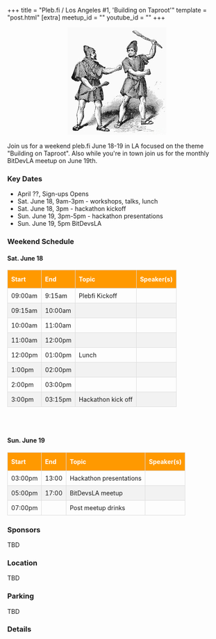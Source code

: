 +++
title = "Pleb.fi / Los Angeles #1, 'Building on Taproot'"
template = "post.html"
[extra]
meetup_id = ""
youtube_id = ""
+++

<style>

td, th {
  border: 1px solid #ddd;
  padding: 8px;
}

tr:nth-child(even){background-color: #f2f2f2;}

tr:hover {background-color: #ddd;}

th {
  padding-top: 12px;
  padding-bottom: 12px;
  text-align: left;
  background-color: #FF9900;
  color: white;
}
</style>

<div style="text-align: center;">

![Roman Plebeians](/plebfi/roman-plebeians-granger.jpg "Roman Plebeians")

</div>

Join us for a weekend pleb.fi June 18-19 in LA focused on the theme "Building on Taproot".
Also while you're in town join us for the monthly BitDevLA meetup on June 19th.

### Key Dates

* April ??, Sign-ups Opens
* Sat. June 18, 9am-3pm - workshops, talks, lunch
* Sat. June 18, 3pm - hackathon kickoff
* Sun. June 19, 3pm-5pm - hackathon presentations
* Sun. June 19, 5pm BitDevsLA

### Weekend Schedule

#### Sat. June 18
| Start | End | Topic | Speaker(s) |
| --- | --- | --- | --- |
|09:00am | 9:15am | Plebfi Kickoff| |
|09:15am | 10:00am | | |
|10:00am | 11:00am | | |
|11:00am | 12:00pm | | |
|12:00pm | 01:00pm | Lunch | |
|1:00pm | 02:00pm | | |
|2:00pm | 03:00pm | | |
|3:00pm | 03:15pm | Hackathon kick off | |

<br/>
<br/>

#### Sun. June 19
| Start | End  | Topic | Speaker(s) |
| --- | --- | --- | --- |
|03:00pm |13:00 | Hackathon presentations | |
|05:00pm |17:00 | BitDevsLA meetup | |
|07:00pm | | Post meetup drinks | |

### Sponsors

TBD

### Location  

TBD

### Parking

TBD

### Details  

